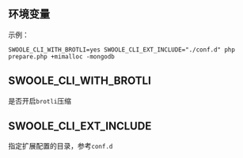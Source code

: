 环境变量
----
示例：
```shell
SWOOLE_CLI_WITH_BROTLI=yes SWOOLE_CLI_EXT_INCLUDE="./conf.d" php prepare.php +mimalloc -mongodb
```


SWOOLE_CLI_WITH_BROTLI
----
是否开启`brotli`压缩


SWOOLE_CLI_EXT_INCLUDE
----
指定扩展配置的目录，参考`conf.d`
